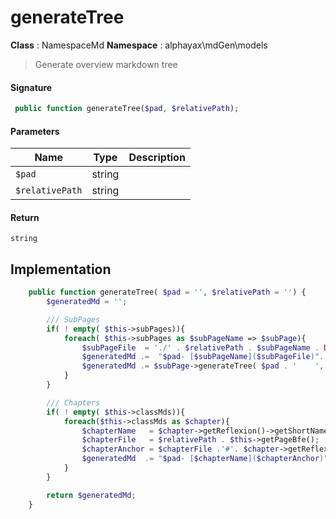 
# generateTree

**Class** : NamespaceMd
**Namespace**  : alphayax\mdGen\models


> Generate overview markdown tree


#### Signature

```php
 public function generateTree($pad, $relativePath);
```

#### Parameters

| Name | Type | Description |
|---|---|---|
| `$pad` | string |  |
| `$relativePath` | string |  |

#### Return

    string 

## Implementation

```php
    public function generateTree( $pad = '', $relativePath = '') {
        $generatedMd = '';

        /// SubPages
        if( ! empty( $this->subPages)){
            foreach( $this->subPages as $subPageName => $subPage){
                $subPageFile  = './' . $relativePath . $subPageName . DIRECTORY_SEPARATOR . $subPage->getPageBfe();
                $generatedMd .=  "$pad- [$subPageName]($subPageFile)". PHP_EOL;
                $generatedMd .= $subPage->generateTree( $pad . '    ', $relativePath . $subPageName . DIRECTORY_SEPARATOR);
            }
        }

        /// Chapters
        if( ! empty( $this->classMds)){
            foreach($this->classMds as $chapter){
                $chapterName   = $chapter->getReflexion()->getShortName();
                $chapterFile   = $relativePath . $this->getPageBfe();
                $chapterAnchor = $chapterFile .'#'. $chapter->getReflexion()->getShortName();
                $generatedMd  .= "$pad- [$chapterName]($chapterAnchor)" . PHP_EOL;
            }
        }

        return $generatedMd;
    }

```

